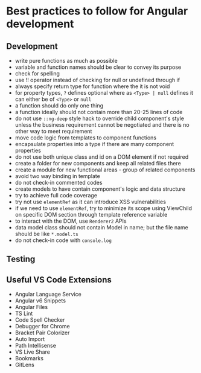 # Best practices to follow for Angular development

## Development

* write pure functions as much as possible
* variable and function names should be clear to convey its purpose
* check for spelling
* use !! operator instead of checking for null or undefined through if
* always specify return type for function where the it is not void
* for property types, `?` defines optional where as `<Type> | null` defines it can either be of `<Type>` or `null`
* a function should do only one thing
* a function ideally should not contain more than 20-25 lines of code
* do not use `::ng-deep` style hack to override child component's style unless the business requirement cannot be negotiated and there is no other way to meet requirement
* move code logic from templates to component functions
* encapsulate properties into a type if there are many component properties
* do not use both unique class and id on a DOM element if not required
* create a folder for new components and keep all related files there
* create a module for new functional areas - group of related components
* avoid two way binding in template
* do not check-in commented codes
* create models to have contain component's logic and data structure
* try to achieve full code coverage
* try not use `elementRef` as it can introduce XSS vulnerabilities
* if we need to use `elementRef`, try to minimize its scope using ViewChild on specific DOM section through template reference variable
* to interact with the DOM, use `Renderer2` APIs
* data model class should not contain Model in name; but the file name should be like `*.model.ts`
* do not check-in code with `console.log`


## Testing

## Useful VS Code Extensions

* Angular Language Service
* Angular v6 Snippets
* Angular Files
* TS Lint
* Code Spell Checker
* Debugger for Chrome
* Bracket Pair Colorizer
* Auto Import
* Path Intellisense
* VS Live Share
* Bookmarks
* GitLens


